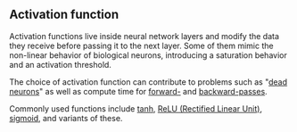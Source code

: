 ## Activation function

Activation functions live inside neural network layers and modify the data they receive before passing it to the next layer. Some of them mimic the non-linear behavior of biological neurons, introducing a saturation behavior and an activation threshold. 

The choice of activation function can contribute to problems such as "[dead neurons](#dead-neuron)" as well as compute time for [forward-](forward-pass) and [backward-passes](backward-pass).

Commonly used functions include [tanh](https://ml-cheatsheet.readthedocs.io/en/latest/activation_functions.html#tanh), [ReLU (Rectified Linear Unit)](#relu), [sigmoid](https://ml-cheatsheet.readthedocs.io/en/latest/activation_functions.html#sigmoid), and variants of these.

